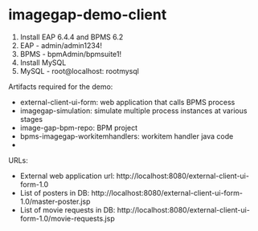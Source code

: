 # imagegap-demo-client

1. Install EAP 6.4.4 and BPMS 6.2
2. EAP - admin/admin1234!
3. BPMS - bpmAdmin/bpmsuite1!
4. Install MySQL
5. MySQL - root@localhost: rootmysql

Artifacts required for the demo:
* external-client-ui-form: web application that calls BPMS process
* imagegap-simulation: simulate multiple process instances at various stages
* image-gap-bpm-repo: BPM project
* bpms-imagegap-workitemhandlers: workitem handler java code
*

URLs:
* External web application url: http://localhost:8080/external-client-ui-form-1.0
* List of posters in DB: http://localhost:8080/external-client-ui-form-1.0/master-poster.jsp
* List of movie requests in DB: http://localhost:8080/external-client-ui-form-1.0/movie-requests.jsp
